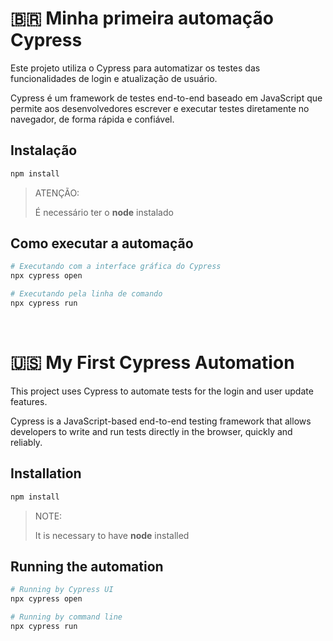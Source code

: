 # 🇧🇷 Minha primeira automação Cypress

Este projeto utiliza o Cypress para automatizar os testes das funcionalidades de login e atualização de usuário.

Cypress é um framework de testes end-to-end baseado em JavaScript que permite aos desenvolvedores escrever e executar testes diretamente no navegador, de forma rápida e confiável.

## Instalação

```bash
npm install
```

> ATENÇÃO:
>
> É necessário ter o **node** instalado

## Como executar a automação

```bash
# Executando com a interface gráfica do Cypress
npx cypress open

# Executando pela linha de comando
npx cypress run
```

<br>

# 🇺🇸 My First Cypress Automation

This project uses Cypress to automate tests for the login and user update features.

Cypress is a JavaScript-based end-to-end testing framework that allows developers to write and run tests directly in the browser, quickly and reliably.

## Installation

```bash
npm install
```

> NOTE:
>
> It is necessary to have **node** installed

## Running the automation

```bash
# Running by Cypress UI
npx cypress open

# Running by command line
npx cypress run
```
